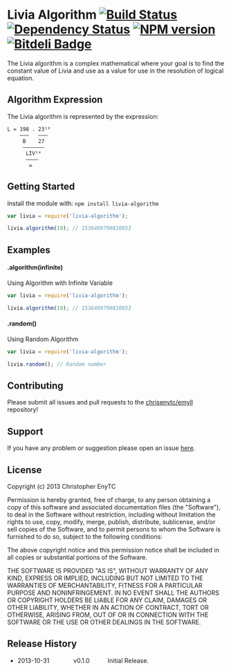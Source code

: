 # Livia Algorithm [![Build Status](https://travis-ci.org/chrisenytc/livia-algorithm.png?branch=master)](https://travis-ci.org/chrisenytc/livia-algorithm) [![Dependency Status](https://gemnasium.com/chrisenytc/livia-algorithm.png)](https://gemnasium.com/chrisenytc/livia-algorithm) [![NPM version](https://badge.fury.io/js/livia-algorithm.png)](http://badge.fury.io/js/livia-algorithm) [![Bitdeli Badge](https://d2weczhvl823v0.cloudfront.net/chrisenytc/livia-algorithm/trend.png)](https://bitdeli.com/free "Bitdeli Badge")

The Livia algorithm is a complex mathematical where your goal is to find the constant value of Livia and use as a value for use in the resolution of logical equation.

## Algorithm Expression

The Livia algorithm is represented by the expression:

```
L = 198 . 23¹⁰   
    ———   ———
     B    27
     ———————
      LIV¹⁴
      ————
       ∞ 
```

## Getting Started
Install the module with: `npm install livia-algorithm`

```javascript
var livia = require('livia-algorithm');

livia.algorithm(19); // 1536469790810033
```

## Examples

#### .algorithm(infinite)
Using Algorithm with Infinite Variable

```javascript
var livia = require('livia-algorithm');

livia.algorithm(19); // 1536469790810033
```

#### .random()
Using Random Algorithm

```javascript
var livia = require('livia-algorithm');

livia.random(); // Random number
```

## Contributing

Please submit all issues and pull requests to the [chrisenytc/emyll](http://github.com/chrisenytc/emyll) repository!

## Support
If you have any problem or suggestion please open an issue [here](https://github.com/chrisenytc/livia-algorithm/issues).

## License
Copyright (c) 2013 Christopher EnyTC

Permission is hereby granted, free of charge, to any person
obtaining a copy of this software and associated documentation
files (the "Software"), to deal in the Software without
restriction, including without limitation the rights to use,
copy, modify, merge, publish, distribute, sublicense, and/or sell
copies of the Software, and to permit persons to whom the
Software is furnished to do so, subject to the following
conditions:

The above copyright notice and this permission notice shall be
included in all copies or substantial portions of the Software.

THE SOFTWARE IS PROVIDED "AS IS", WITHOUT WARRANTY OF ANY KIND,
EXPRESS OR IMPLIED, INCLUDING BUT NOT LIMITED TO THE WARRANTIES
OF MERCHANTABILITY, FITNESS FOR A PARTICULAR PURPOSE AND
NONINFRINGEMENT. IN NO EVENT SHALL THE AUTHORS OR COPYRIGHT
HOLDERS BE LIABLE FOR ANY CLAIM, DAMAGES OR OTHER LIABILITY,
WHETHER IN AN ACTION OF CONTRACT, TORT OR OTHERWISE, ARISING
FROM, OUT OF OR IN CONNECTION WITH THE SOFTWARE OR THE USE OR
OTHER DEALINGS IN THE SOFTWARE.

## Release History

 * 2013-10-31    v0.1.0   Initial Release.